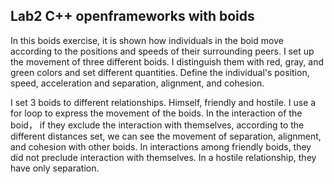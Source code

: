 ## Lab2 C++ openframeworks with boids

In this boids exercise, it is shown how individuals in the boid move according to the positions and speeds of their surrounding peers. I set up the movement of three different boids. I distinguish them with red, gray, and green colors and set different quantities. Define the individual's position, speed, acceleration and separation, alignment, and cohesion.

I set 3 boids to different relationships. Himself, friendly and hostile. I use a for loop to express the movement of the boids. In the interaction of the boid， if they exclude the interaction with themselves, according to the different distances set, we can see the movement of separation, alignment, and cohesion with other boids. In interactions among friendly boids, they did not preclude interaction with themselves. In a hostile relationship, they have only separation.
